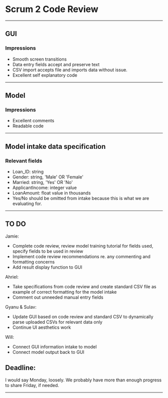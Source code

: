 # Scrum 2 Code Review
-------------------------------------------------------------------------------

## GUI

### Impressions
- Smooth screen transitions
- Data entry fields accept and preserve text
- CSV import accepts file and imports data without issue.
- Excellent self explanatory code


-------------------------------------------------------------------------------

## Model

### Impressions
- Excellent comments
- Readable code

-------------------------------------------------------------------------------

## Model intake data specification

### Relevant fields
- Loan_ID: string
- Gender: string, 'Male' OR 'Female' 
- Married: string, 'Yes' OR 'No'
- ApplicantIncome: integer value
- LoanAmount: float value in thousands
- Yes/No should be omitted from intake because this is what we are evaluating for.

-------------------------------------------------------------------------------

## TO DO

Jamie:
- Complete code review, review model training tutorial for fields used, specify fields to be used in review
- Implement code review recommendations re. any commenting and formatting concerns
- Add result display function to GUI

Ahriel:
- Take specifications from code review and create standard CSV file as example of correct formatting for the model intake
- Comment out unneeded manual entry fields

Gyanu & Sulav:
- Update GUI based on code review and standard CSV to dynamically parse uploaded CSVs for relevant data only
- Continue UI aesthetics work

Will:
- Connect GUI information intake to model
- Connect model output back to GUI

## Deadline:
I would say Monday, loosely. We probably have more than enough progress to share Friday, if needed.

-------------------------------------------------------------------------------
